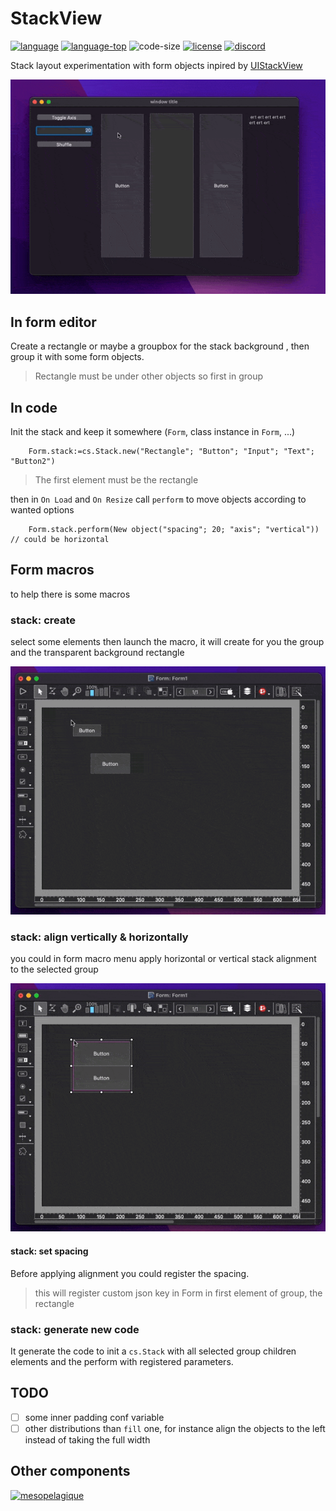 # StackView

[![language][code-shield]][code-url]
[![language-top][code-top]][code-url]
![code-size][code-size]
[![license][license-shield]][license-url]
[![discord][discord-shield]][discord-url]

 Stack layout experimentation with form objects inpired by [UIStackView](https://developer.apple.com/documentation/uikit/uistackview)

![Screencast](Screencast.gif)

## In form editor

Create a rectangle or maybe a groupbox for the stack background , then group it with some form objects.

> Rectangle must be under other objects so first in group

## In code

Init the stack and keep it somewhere (`Form`, class instance in `Form`, ...)

```4d
	Form.stack:=cs.Stack.new("Rectangle"; "Button"; "Input"; "Text"; "Button2")
```
> The first element must be the rectangle

then in `On Load` and `On Resize` call `perform` to move objects according to wanted options

```4d
	Form.stack.perform(New object("spacing"; 20; "axis"; "vertical")) // could be horizontal
 ```

## Form macros

to help there is some macros

### stack: create

select some elements then launch the macro, it will create for you the group and the transparent background rectangle

![CreateMacro](CreateMacro.gif)

### stack: align vertically & horizontally

you could in form macro menu apply horizontal or vertical stack alignment to the selected group

![AlignMacro](AlignMacro.gif)

#### stack: set spacing

Before applying alignment you could register the spacing.

> this will register custom json key in Form in first element of group, the rectangle

### stack: generate new code

It generate the code to init a `cs.Stack` with all selected group children elements and the perform with registered parameters.

## TODO

- [ ] some inner padding conf variable
- [ ] other distributions than `fill` one, for instance align the objects to the left instead of taking the full width

## Other components

[<img src="https://mesopelagique.github.io/quatred.png" alt="mesopelagique"/>](https://mesopelagique.github.io/)

<!-- MARKDOWN LINKS & IMAGES -->
<!-- https://www.markdownguide.org/basic-syntax/#reference-style-links -->
[code-shield]: https://img.shields.io/static/v1?label=language&message=4d&color=blue
[code-top]: https://img.shields.io/github/languages/top/mesopelagique/StackView.svg
[code-size]: https://img.shields.io/github/languages/code-size/mesopelagique/StackView.svg
[code-url]: https://developer.4d.com/
[license-shield]: https://img.shields.io/github/license/mesopelagique/StackView
[license-url]: LICENSE
[discord-shield]: https://img.shields.io/badge/chat-discord-7289DA?logo=discord&style=flat
[discord-url]: https://discord.gg/dVTqZHr
